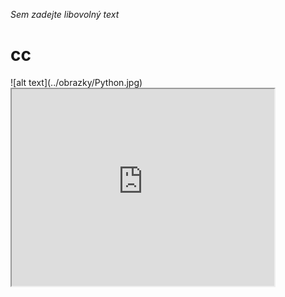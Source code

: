 *Sem zadejte libovolný text*
<h1> cc </h1>
![alt text](../obrazky/Python.jpg)

 <iframe width="420" height="315"
src="https://www.youtube.com/embed/tgbNymZ7vqY">
</iframe>
 
 
 
 
 
